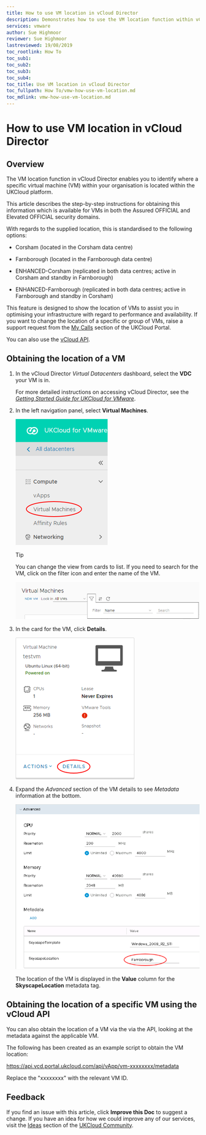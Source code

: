 ```yaml
---
title: How to use VM location in vCloud Director
description: Demonstrates how to use the VM location function within vCloud Director to show the logical location of a specific virtual machine in your organisation
services: vmware
author: Sue Highmoor
reviewer: Sue Highmoor
lastreviewed: 19/08/2019
toc_rootlink: How To
toc_sub1: 
toc_sub2:
toc_sub3:
toc_sub4:
toc_title: Use VM location in vCloud Director
toc_fullpath: How To/vmw-how-use-vm-location.md
toc_mdlink: vmw-how-use-vm-location.md
---
```


# How to use VM location in vCloud Director

## Overview

The VM location function in vCloud Director enables you to identify where a specific virtual machine (VM) within your organisation is located within the UKCloud platform.

This article describes the step-by-step instructions for obtaining this information which is available for VMs in both the Assured OFFICIAL and Elevated OFFICIAL security domains.

With regards to the supplied location, this is standardised to the following options:

- Corsham (located in the Corsham data centre)

- Farnborough (located in the Farnborough data centre)

- ENHANCED-Corsham (replicated in both data centres; active in Corsham and standby in Farnborough)

- ENHANCED-Farnborough (replicated in both data centres; active in Farnborough and standby in Corsham)

This feature is designed to show the location of VMs to assist you in optimising your infrastructure with regard to performance and availability. If you want to change the location of a specific or group of VMs, raise a support request from the [My Calls](https://portal.skyscapecloud.com/support/ivanti) section of the UKCloud Portal.

You can also use the [vCloud API](#obtaining-the-location-of-a-specific-vm-using-the-vcloud-api).

## Obtaining the location of a VM

1. In the vCloud Director *Virtual Datacenters* dashboard, select the **VDC** your VM is in.

    For more detailed instructions on accessing vCloud Director, see the [*Getting Started Guide for UKCloud for VMware*](vmw-gs.md).

2. In the left navigation panel, select **Virtual Machines**.

    ![Virtual Machines menu option](images/vmw-vcd-tab-vms.png)

    > [!TIP]
    > You can change the view from cards to list. If you need to search for the VM, click on the filter icon and enter the name of the VM.
    > 
    > ![Filter virtual machines](images/vmw-vcd-vms-filter.png)

3. In the card for the VM, click **Details**.

    ![VM Details menu option](images/vmw-vcd-mnu-vm-details.png)

4. Expand the *Advanced* section of the VM details to see *Metadata* information at the bottom.

    ![VM details -- Metadata](images/vmw-vcd-vm-location-metadata.png)

    The location of the VM is displayed in the **Value** column for the **SkyscapeLocation** metadata tag.

## Obtaining the location of a specific VM using the vCloud API

You can also obtain the location of a VM via the via the API, looking at the metadata against the applicable VM.

The following has been created as an example script to obtain the VM location:

https://api.vcd.portal.ukcloud.com/api/vApp/vm-xxxxxxxx/metadata

Replace the "xxxxxxxx" with the relevant VM ID.

## Feedback

If you find an issue with this article, click **Improve this Doc** to suggest a change. If you have an idea for how we could improve any of our services, visit the [Ideas](https://community.ukcloud.com/ideas) section of the [UKCloud Community](https://community.ukcloud.com).
